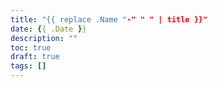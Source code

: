 ```yaml
---
title: "{{ replace .Name "-" " " | title }}"
date: {{ .Date }}
description: ""
toc: true
draft: true
tags: []
---
```

